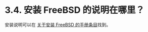 # 3.4. 安装 FreeBSD 的说明在哪里？

安装说明可以在 [关于安装 FreeBSD 的手册条目](https://docs.freebsd.org/en/books/handbook/#bsdinstall)找到。
